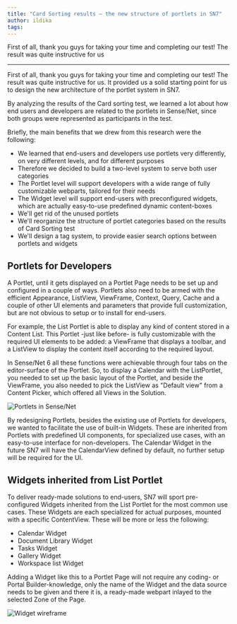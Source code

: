 ```yaml
---
title: "Card Sorting results – the new structure of portlets in SN7"
author: ildika
tags: 
---
```


First of all, thank you guys for taking your time and completing our test! The result was quite instructive for us

---

First of all, thank you guys for taking your time and completing our test! The result was quite instructive for us. It provided us a solid starting point for us to design the new architecture of the portlet system in SN7.

By analyzing the results of the Card sorting test, we learned a lot about how end users and developers are related to the portlets in Sense/Net, since both groups were represented as participants in the test.

Briefly, the main benefits that we drew from this research were the following:


-   We learned that end-users and developers use portlets very differently, on very different levels, and for different purposes
-   Therefore we decided to build a two-level system to serve both user categories
-   The Portlet level will support developers with a wide range of fully customizable webparts, tailored for their needs
-   The Widget level will support end-users with preconfigured widgets, which are actually easy-to-use predefined dynamic content-boxes
-   We'll get rid of the unused portlets
-   We'll reorganize the structure of portlet categories based on the results of Card Sorting test
-   We'll design a tag system, to provide easier search options between portlets and widgets

## Portlets for Developers

A Portlet, until it gets displayed on a Portlet Page needs to be set up and configured in a couple of ways. Portlets also need to be armed with the efficient Appearance, ListView, ViewFrame, Context, Query, Cache and a couple of other UI elements and parameters that provide full customization, but are not obvious to setup or to install for end-users.

For example, the List Portlet is able to display any kind of content stored in a Content List. This Portlet -just like before- is fully customizable with the required UI elements to be added: a ViewFrame that displays a toolbar, and a ListView to display the content itself according to the required layout.

In Sense/Net 6 all these functions were achievable through four tabs on the editor-surface of the Portlet. So, to display a Calendar with the ListPortlet, you needed to set up the basic layout of the Portlet, and beside the ViewFrame, you also needed to pick the ListView as "Default view" from a Content Picker, which offered all Views in the Solution.

![Portlets in Sense/Net](http://wiki.sensenet.com/images/4/48/ContentListPortlet-props.png)

By redesigning Portlets, besides the existing use of Portlets for developers, we wanted to facilitate the use of built-in Widgets. These are inherited from Portlets with predefined UI components, for specialized use cases, with an easy-to-use interface for non-developers. The Calendar Widget in the future SN7 will have the CalendarView defined by default, no further setup will be required for the UI.

## Widgets inherited from List Portlet

To deliver ready-made solutions to end-users, SN7 will sport pre-configured Widgets inherited from the List Portlet for the most common use cases. These Widgets are each specialized for actual purposes, mounted with a specific ContentView. These will be more or less the following:

-   Calendar Widget
-   Document Library Widget
-   Tasks Widget
-   Gallery Widget
-   Workspace list Widget

Adding a Widget like this to a Portlet Page will not require any coding- or Portal Builder-knowledge, only the name of the Widget and the data source needs to be given and there it is, a ready-made webpart inlayed to the selected Zone of the Page.

![Widget wireframe](http://download.sensenet.com/BlogPostImages/CardSorting/widget-wireframe.jpg)

